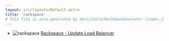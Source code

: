 ```yaml
---
layout: src/layouts/Default.astro
title: 'rackspace'
# This file is auto-generated by docs/tools/MarkdownGenerator (index.js)
---
```


<ul>

<li>

![rackspace](https://i.octopus.com/library/step-templates/rackspace.png) [Rackspace - Update Load Balancer](/rackspace/rackspace-update-load-balancer/)

</li>
        
</ul>
